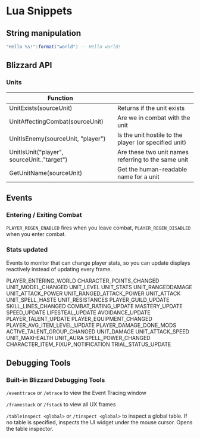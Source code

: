 # Lua Snippets

## String manipulation

```lua
"Hello %s!":format("world") -- Hello world!
```

## Blizzard API

### Units

| Function | |
|----------|--|
| UnitExists(sourceUnit) | Returns if the unit exists |
| UnitAffectingCombat(sourceUnit) | Are we in combat with the unit |
| UnitIsEnemy(sourceUnit, "player") | Is the unit hostile to the player (or specified unit) |
| UnitIsUnit("player", sourceUnit.."target") | Are these two unit names referring to the same unit |
| GetUnitName(sourceUnit) | Get the human-readable name for a unit |

## Events
### Entering / Exiting Combat

`PLAYER_REGEN_ENABLED` fires when you leave combat, `PLAYER_REGEN_DISABLED` when you enter combat.

### Stats updated

Events to monitor that can change player stats, so you can update displays reactively instead of updating every frame.

PLAYER_ENTERING_WORLD
CHARACTER_POINTS_CHANGED
UNIT_MODEL_CHANGED
UNIT_LEVEL
UNIT_STATS
UNIT_RANGEDDAMAGE
UNIT_ATTACK_POWER
UNIT_RANGED_ATTACK_POWER
UNIT_ATTACK
UNIT_SPELL_HASTE
UNIT_RESISTANCES
PLAYER_GUILD_UPDATE
SKILL_LINES_CHANGED
COMBAT_RATING_UPDATE
MASTERY_UPDATE
SPEED_UPDATE
LIFESTEAL_UPDATE
AVOIDANCE_UPDATE
PLAYER_TALENT_UPDATE
PLAYER_EQUIPMENT_CHANGED
PLAYER_AVG_ITEM_LEVEL_UPDATE
PLAYER_DAMAGE_DONE_MODS
ACTIVE_TALENT_GROUP_CHANGED
UNIT_DAMAGE
UNIT_ATTACK_SPEED
UNIT_MAXHEALTH
UNIT_AURA
SPELL_POWER_CHANGED
CHARACTER_ITEM_FIXUP_NOTIFICATION
TRIAL_STATUS_UPDATE

## Debugging Tools

### Built-in Blizzard Debugging Tools

`/eventtrace` or `/etrace` to view the Event Tracing window

`/framestack` or `/fstack` to view all UX frames

`/tableinspect <global>` or `/tinspect <global>` to inspect a global table. If no table is specified, inspects the UI widget under the mouse cursor.
Opens the table inspector.
